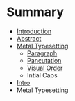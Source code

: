 # Summary

* [Introduction](README.md)
* [Abstract](abstract.md)
* [Metal Typesetting](metal_typesetting.md)
   * [Paragraph](paragraph.md)
   * [Pancutation](pancutation.md)
   * [Visual Order](visual_order.md)
   * Intial Caps
* [Intro](intro.md)
* Metal Typesetting

